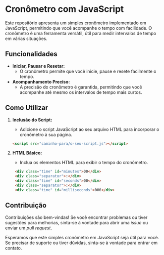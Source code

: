 # Cronômetro com JavaScript

Este repositório apresenta um simples cronômetro implementado em JavaScript, permitindo que você acompanhe o tempo com facilidade. O cronômetro é uma ferramenta versátil, útil para medir intervalos de tempo em várias situações.

## Funcionalidades

- **Iniciar, Pausar e Resetar:**
  - O cronômetro permite que você inicie, pause e resete facilmente o tempo.
- **Acompanhamento Preciso:**
  - A precisão do cronômetro é garantida, permitindo que você acompanhe até mesmo os intervalos de tempo mais curtos.

## Como Utilizar

1. **Inclusão do Script:**
   - Adicione o script JavaScript ao seu arquivo HTML para incorporar o cronômetro à sua página.
   ```html
   <script src="caminho-para/o-seu-script.js"></script>
   ```

2. **HTML Básico:**
   - Inclua os elementos HTML para exibir o tempo do cronômetro.
   ```html
    <div class="time" id="minutes">00</div>
    <div class="separator">:</div>
    <div class="time" id="seconds">00</div>
    <div class="separator">:</div>
    <div class="time" id="milliseconds">000</div>
   ```

## Contribuição

Contribuições são bem-vindas! Se você encontrar problemas ou tiver sugestões para melhorias, sinta-se à vontade para abrir uma *issue* ou enviar um *pull request*.

Esperamos que este simples cronômetro em JavaScript seja útil para você. Se precisar de suporte ou tiver dúvidas, sinta-se à vontade para entrar em contato.
